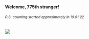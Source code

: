 #### Welcome, 775th stranger!

###### <sup>P.S. counting started approximately in 10.01.22</sup>

<img src="https://kraftwerk28.pp.ua/vcnt.png"></img>
